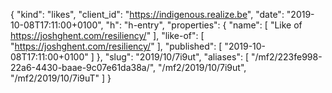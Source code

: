 {
  "kind": "likes",
  "client_id": "https://indigenous.realize.be",
  "date": "2019-10-08T17:11:00+0100",
  "h": "h-entry",
  "properties": {
    "name": [
      "Like of https://joshghent.com/resiliency/"
    ],
    "like-of": [
      "https://joshghent.com/resiliency/"
    ],
    "published": [
      "2019-10-08T17:11:00+0100"
    ]
  },
  "slug": "2019/10/7i9ut",
  "aliases": [
    "/mf2/223fe998-22a6-4430-baae-9c07e61da38a/",
    "/mf2/2019/10/7i9ut",
    "/mf2/2019/10/7i9uT"
  ]
}
